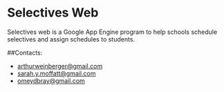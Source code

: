 # Selectives Web

Selectives web is a Google App Engine program to help schools
schedule selectives and assign schedules to students.

##Contacts:
* arthurweinberger@gmail.com
* sarah.y.moffatt@gmail.com
* omeydbray@gmail.com
